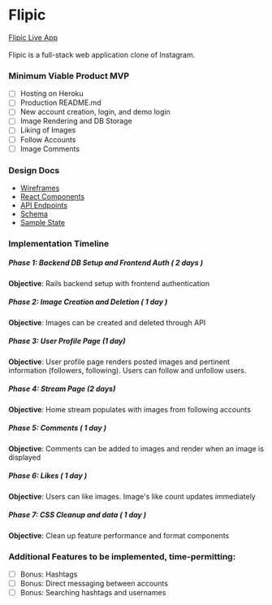 # Flipic
[Flipic Live App](https://flipic.herokuapp.com/ "Flipic Live")<br /><br />
Flipic is a full-stack web application clone of Instagram.

### Minimum Viable Product MVP
- [ ] Hosting on Heroku
- [ ] Production README.md
- [ ] New account creation, login, and demo login
- [ ] Image Rendering and DB Storage
- [ ] Liking of Images
- [ ] Follow Accounts
- [ ] Image Comments

[readme]: docs/README.md

### Design Docs
* [Wireframes](wireframes)
* [React Components](components)
* [API Endpoints](api-endpoints)
* [Schema](schema)
* [Sample State](state)

### Implementation Timeline
##### Phase 1: Backend DB Setup and Frontend Auth ( 2 days )
**Objective**: Rails backend setup with frontend authentication
##### Phase 2: Image Creation and Deletion ( 1 day )
**Objective**: Images can be created and deleted through API
##### Phase 3: User Profile Page (1 day)
**Objective**: User profile page renders posted images and pertinent information (followers, following). Users can follow and unfollow users.
##### Phase 4: Stream Page (2 days)
**Objective**: Home stream populates with images from following accounts
##### Phase 5: Comments ( 1 day )
**Objective**: Comments can be added to images and render when an image is displayed
##### Phase 6: Likes ( 1 day )
**Objective**: Users can like images. Image's like count updates immediately
##### Phase 7: CSS Cleanup and data ( 1 day )
**Objective**: Clean up feature performance and format components

### Additional Features to be implemented, time-permitting:
- [ ] Bonus: Hashtags
- [ ] Bonus: Direct messaging between accounts
- [ ] Bonus: Searching hashtags and usernames
